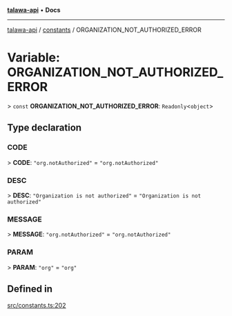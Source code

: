 [**talawa-api**](../../README.md) • **Docs**

***

[talawa-api](../../modules.md) / [constants](../README.md) / ORGANIZATION\_NOT\_AUTHORIZED\_ERROR

# Variable: ORGANIZATION\_NOT\_AUTHORIZED\_ERROR

\> `const` **ORGANIZATION\_NOT\_AUTHORIZED\_ERROR**: `Readonly`\<`object`\>

## Type declaration

### CODE

\> **CODE**: `"org.notAuthorized"` = `"org.notAuthorized"`

### DESC

\> **DESC**: `"Organization is not authorized"` = `"Organization is not authorized"`

### MESSAGE

\> **MESSAGE**: `"org.notAuthorized"` = `"org.notAuthorized"`

### PARAM

\> **PARAM**: `"org"` = `"org"`

## Defined in

[src/constants.ts:202](https://github.com/PalisadoesFoundation/talawa-api/blob/92443bb6a5ff3ed66457149a509401986a82e570/src/constants.ts#L202)
